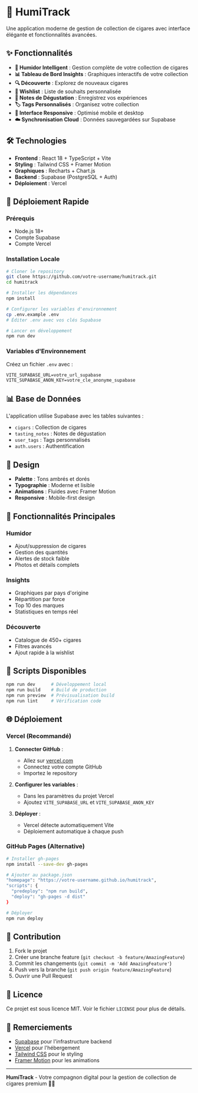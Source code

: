 # 🚬 HumiTrack

Une application moderne de gestion de collection de cigares avec interface élégante et fonctionnalités avancées.

## ✨ Fonctionnalités

- **🎯 Humidor Intelligent** : Gestion complète de votre collection de cigares
- **📊 Tableau de Bord Insights** : Graphiques interactifs de votre collection
- **🔍 Découverte** : Explorez de nouveaux cigares
- **💝 Wishlist** : Liste de souhaits personnalisée
- **📝 Notes de Dégustation** : Enregistrez vos expériences
- **🏷️ Tags Personnalisés** : Organisez votre collection
- **📱 Interface Responsive** : Optimisé mobile et desktop
- **☁️ Synchronisation Cloud** : Données sauvegardées sur Supabase

## 🛠️ Technologies

- **Frontend** : React 18 + TypeScript + Vite
- **Styling** : Tailwind CSS + Framer Motion
- **Graphiques** : Recharts + Chart.js
- **Backend** : Supabase (PostgreSQL + Auth)
- **Déploiement** : Vercel

## 🚀 Déploiement Rapide

### Prérequis
- Node.js 18+
- Compte Supabase
- Compte Vercel

### Installation Locale

```bash
# Cloner le repository
git clone https://github.com/votre-username/humitrack.git
cd humitrack

# Installer les dépendances
npm install

# Configurer les variables d'environnement
cp .env.example .env
# Éditer .env avec vos clés Supabase

# Lancer en développement
npm run dev
```

### Variables d'Environnement

Créez un fichier `.env` avec :

```env
VITE_SUPABASE_URL=votre_url_supabase
VITE_SUPABASE_ANON_KEY=votre_cle_anonyme_supabase
```

## 📊 Base de Données

L'application utilise Supabase avec les tables suivantes :
- `cigars` : Collection de cigares
- `tasting_notes` : Notes de dégustation
- `user_tags` : Tags personnalisés
- `auth.users` : Authentification

## 🎨 Design

- **Palette** : Tons ambrés et dorés
- **Typographie** : Moderne et lisible
- **Animations** : Fluides avec Framer Motion
- **Responsive** : Mobile-first design

## 📱 Fonctionnalités Principales

### Humidor
- Ajout/suppression de cigares
- Gestion des quantités
- Alertes de stock faible
- Photos et détails complets

### Insights
- Graphiques par pays d'origine
- Répartition par force
- Top 10 des marques
- Statistiques en temps réel

### Découverte
- Catalogue de 450+ cigares
- Filtres avancés
- Ajout rapide à la wishlist

## 🔧 Scripts Disponibles

```bash
npm run dev      # Développement local
npm run build    # Build de production
npm run preview  # Prévisualisation build
npm run lint     # Vérification code
```

## 🌐 Déploiement

### Vercel (Recommandé)

1. **Connecter GitHub** :
   - Allez sur [vercel.com](https://vercel.com)
   - Connectez votre compte GitHub
   - Importez le repository

2. **Configurer les variables** :
   - Dans les paramètres du projet Vercel
   - Ajoutez `VITE_SUPABASE_URL` et `VITE_SUPABASE_ANON_KEY`

3. **Déployer** :
   - Vercel détecte automatiquement Vite
   - Déploiement automatique à chaque push

### GitHub Pages (Alternative)

```bash
# Installer gh-pages
npm install --save-dev gh-pages

# Ajouter au package.json
"homepage": "https://votre-username.github.io/humitrack",
"scripts": {
  "predeploy": "npm run build",
  "deploy": "gh-pages -d dist"
}

# Déployer
npm run deploy
```

## 🤝 Contribution

1. Fork le projet
2. Créer une branche feature (`git checkout -b feature/AmazingFeature`)
3. Commit les changements (`git commit -m 'Add AmazingFeature'`)
4. Push vers la branche (`git push origin feature/AmazingFeature`)
5. Ouvrir une Pull Request

## 📄 Licence

Ce projet est sous licence MIT. Voir le fichier `LICENSE` pour plus de détails.

## 🙏 Remerciements

- [Supabase](https://supabase.com) pour l'infrastructure backend
- [Vercel](https://vercel.com) pour l'hébergement
- [Tailwind CSS](https://tailwindcss.com) pour le styling
- [Framer Motion](https://framer.com/motion) pour les animations

---

**HumiTrack** - Votre compagnon digital pour la gestion de collection de cigares premium 🚬✨ 